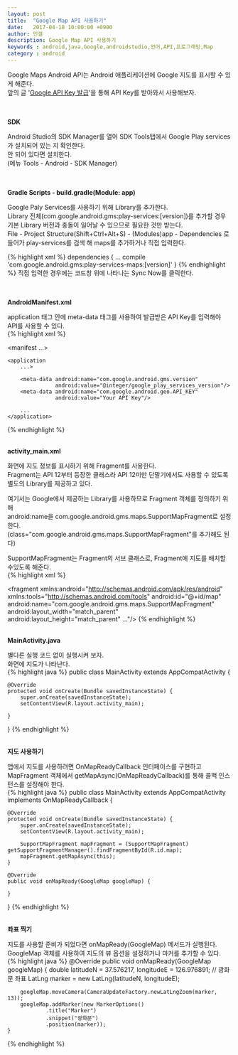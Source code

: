 ```yaml
---
layout: post
title:  "Google Map API 사용하기"
date:   2017-04-18 10:00:00 +0900
author: 민갤
description: Google Map API 사용하기
keywords : android,java,Google,androidstudio,언어,API,프로그래밍,Map
category : android
---
```

Google Maps Android API는 Android 애플리케이션에 Google 지도를 표시할 수 있게 해준다.<br>
앞의 글 '[Google API Key 발급]'을 통해 API Key를 받아와서 사용해보자.<br>
<br>
<br>

<strong class="h2">SDK</strong><br>

Android Studio의 SDK Manager를 열어 SDK Tools탭에서 <span class="red">Google Play services</span>가 설치되어 있는 지 확인한다.<br>
안 되어 있다면 설치한다.<br>
(메뉴 Tools - Android - SDK Manager)<br>
<br>
<br>


<strong class="h2">Gradle Scripts - build.gradle(Module: app)</strong><br>

Google Paly Services를 사용하기 위해 Library를 추가한다.<br>
Library 전체(com.google.android.gms:play-services:[version])를 추가할 경우 기본 Library 버전과 충돌이 일어날 수 있으므로 필요한 것만 받는다.<br>
<span class="blue">File - Project Structure(Shift+Ctrl+Alt+S) - (Modules)app - Dependencies</span> 로 들어가 <span class="red">play-services</span>를 검색 해 maps를 추가하거나 직접 입력한다.<br>
<p class="t_center w50"><amp-img src="{{ "/img/post35/1.png" | prepend: site.baseurl }}" alt="Dependencies" width="635" height="309" layout="responsive"></amp-img></p>
{% highlight xml %}
dependencies {
    ...
    compile 'com.google.android.gms:play-services-maps:[version]'
}
{% endhighlight %}
직접 입력한 경우에는 코드창 위에 나타나는 <span class="blue">Sync Now</span>를 클릭한다.<br>
<br>
<br>

<strong class="h2">AndroidManifest.xml</strong><br>

application 태그 안에 <span class="red">meta-data</span> 태그를 사용하여 발급받은 <span class="red">API Key</span>를 입력해야 API를 사용할 수 있다.<br>
{% highlight xml %}
<?xml version="1.0" encoding="utf-8"?>
<manifest ...>

    <application
        ...>

        <meta-data android:name="com.google.android.gms.version"
                   android:value="@integer/google_play_services_version"/>
        <meta-data android:name="com.google.android.geo.API_KEY"
                   android:value="Your API Key"/>

        ...
    </application>

</manifest>
{% endhighlight %}
<br>
<br>


<strong class="h2">activity_main.xml</strong><br>

화면에 지도 정보를 표시하기 위해 Fragment를 사용한다.<br>
Fragment는 API 12부터 등장한 클래스라 API 12미만 단말기에서도 사용할 수 있도록 별도의 Library를 제공하고 있다.<br>

여기서는 Google에서 제공하는 Library를 사용하므로 Fragment 객체를 정의하기 위해 <br>
android:name을 <span class="red">com.google.android.gms.maps.SupportMapFragment</span>로 설정한다.<br>
(class="com.google.android.gms.maps.SupportMapFragment"를 추가해도 된다)<br>

SupportMapFragment는 Fragment의 서브 클래스로, Fragment에 지도를 배치할 수있도록 해준다.<br>
{% highlight xml %}
<?xml version="1.0" encoding="utf-8"?>
<fragment
    xmlns:android="http://schemas.android.com/apk/res/android"
    xmlns:tools="http://schemas.android.com/tools"
    android:id="@+id/map"
    android:name="com.google.android.gms.maps.SupportMapFragment"
    android:layout_width="match_parent"
    android:layout_height="match_parent"
    ..."/>
{% endhighlight %}
<br>
<br>


<strong class="h2">MainActivity.java</strong><br>

별다른 실행 코드 없이 실행시켜 보자. <br>
화면에 지도가 나타난다.<br>
{% highlight java %}
public class MainActivity extends AppCompatActivity  {

    @Override
    protected void onCreate(Bundle savedInstanceState) {
        super.onCreate(savedInstanceState);
        setContentView(R.layout.activity_main);

    }
}
{% endhighlight %}
<br>
<br>


<strong class="h2">지도 사용하기</strong><br>

앱에서 지도를 사용하려면 <span class="red">OnMapReadyCallback</span> 인터페이스를 구현하고 <br>
MapFragment 객체에서 getMapAsync(OnMapReadyCallback)를 통해 콜백 인스턴스를 설정해야 한다.<br>
{% highlight java %}
public class MainActivity extends AppCompatActivity implements OnMapReadyCallback {

    @Override
    protected void onCreate(Bundle savedInstanceState) {
        super.onCreate(savedInstanceState);
        setContentView(R.layout.activity_main);

        SupportMapFragment mapFragment = (SupportMapFragment) getSupportFragmentManager().findFragmentById(R.id.map);
        mapFragment.getMapAsync(this);
    }

    @Override
    public void onMapReady(GoogleMap googleMap) {

    }
}
{% endhighlight %}
<br>
<br>


<strong class="h2">좌표 찍기</strong><br>

지도를 사용할 준비가 되었다면 <span class="blue">onMapReady(GoogleMap)</span> 메서드가 실행된다.<br>
GoogleMap 객체를 사용하여 지도의 뷰 옵션을 설정하거나 마커를 추가할 수 있다.<br>
{% highlight java %}
    @Override
    public void onMapReady(GoogleMap googleMap) {
        double latitudeN = 37.576217, longitudeE = 126.976891; // 광화문 좌표
        LatLng marker = new LatLng(latitudeN, longitudeE);

        googleMap.moveCamera(CameraUpdateFactory.newLatLngZoom(marker, 13));
        googleMap.addMarker(new MarkerOptions()
                .title("Marker")
                .snippet("광화문")
                .position(marker));
    }
{% endhighlight %}


[Google API Key 발급]:https://lovefields.github.io/android/2017/04/17/post34.html